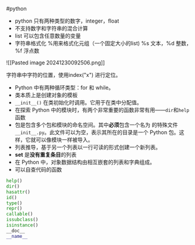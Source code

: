 #python 







- python 只有两种类型的数字，integer，float
- 不支持数字和字符串的混合计算
- list 可以包含任意数量的变量
- 字符串格式化 %用来格式化元组（一个固定大小的list) %s 文本，%d 整数，%f 浮点数 

![[Pasted image 20241230092506.png]]

字符串中字符的位置，使用index("x") 进行定位。



- Python 中有两种循环类型：for 和 while。
- 类本质上是创建对象的模板
- `__init__()`  在类初始化时调用。它用于在类中分配值。
- 在探索 Python 中的模块时，有两个非常重要的函数非常有用——`dir`和`help`函数
- 包是包含多个包和模块的命名空间。其中**必须**包含一个名为 的特殊文件`__init__.py`。此文件可以为空，表示其所在的目录是一个 Python 包。这样，它就可以像模块一样被导入。
- 列表推导，基于另一个列表以一行可读的形式创建一个新列表。
- **set** 是**没有重复条目**的列表
- 在 Python 中，对象数据结构由相互嵌套的列表和字典组成。
- 可以自查代码的函数 
```python
help()
dir() 
hasattr() 
id() 
type() 
repr() 
callable() 
issubclass() 
isinstance() 
__doc__ 
__name__
```
  
  

  
  














